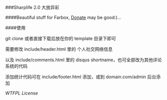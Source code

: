 ###Sharplife 2.0 大放异彩

####Beautiful stuff for Farbox, [Donate](https://me.alipay.com/chricy) may be good:)...

####使用

git clone 或者直接下载后放在你的 template 目录下即可

需要修改 include/header.html 里的 个人社交网络信息

以及 include/comments.html 里的 disqus shortname，也可全部改为其他评论系统的代码

添加统计代码可在 include/footer.html 添加，或到 domain.com/admin 后台添加

*WTFPL License*

